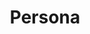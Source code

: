 ---
title: Persona
client: SuperFastBusiness
image: /assets/images/persona.jpg
thumbnail: /assets/images/thumbs/persona.jpg
categories:
    - wordpress
    - design
---